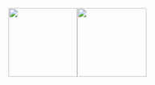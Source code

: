 <a href="https://www.riungemaina.xyz/"><img height="137.3px" src="https://github-readme-stats.vercel.app/api?username=castynet&hide_title=true&hide_border=true&show_icons=true&include_all_commits=true&count_private=true&line_height=21&text_color=FFF&icon_color=ff00a4&theme=yeblu" /><!-- wi*quL3fcV --><img height="137.3px"  src="https://github-readme-stats.vercel.app/api/top-langs/?username=castynet&hide=html&hide_title=true&hide_border=true&layout=compact&langs_count=7&text_color=fff&icon_color=ff00a4&theme=yeblu" /></a>
